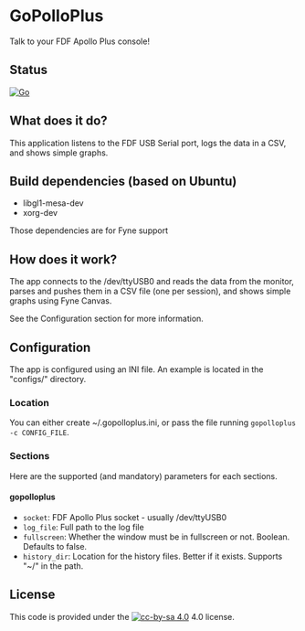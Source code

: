 # GoPolloPlus
Talk to your FDF Apollo Plus console!

## Status
[![Go](https://github.com/cjeanneret/gopolloplus/actions/workflows/go.yml/badge.svg)](https://github.com/cjeanneret/gopolloplus/actions/workflows/go.yml)

## What does it do?
This application listens to the FDF USB Serial port, logs the data in a CSV, and shows simple graphs.

## Build dependencies (based on Ubuntu)
- libgl1-mesa-dev
- xorg-dev

Those dependencies are for Fyne support

## How does it work?
The app connects to the /dev/ttyUSB0 and reads the data from the monitor, parses and pushes
them in a CSV file (one per session), and shows simple graphs using Fyne Canvas.

See the Configuration section for more information.

## Configuration
The app is configured using an INI file. An example is located in the "configs/" directory.

### Location
You can either create ~/.gopolloplus.ini, or pass the file running ```gopolloplus -c CONFIG_FILE```.

### Sections
Here are the supported (and mandatory) parameters for each sections.

#### gopolloplus
* ```socket```: FDF Apollo Plus socket - usually /dev/ttyUSB0
* ```log_file```: Full path to the log file
* ```fullscreen```: Whether the window must be in fullscreen or not. Boolean. Defaults to false.
* ```history_dir```: Location for the history files. Better if it exists. Supports "~/" in the path.


## License
This code is provided under the [![cc-by-sa 4.0](https://i.creativecommons.org/l/by-sa/4.0/80x15.png)](https://raw.githubusercontent.com/santisoler/cc-licenses/master/LICENSE-CC-BY-SA) 4.0 license.
